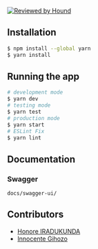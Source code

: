 [![Reviewed by Hound](https://img.shields.io/badge/Reviewed_by-Hound-8E64B0.svg)](https://houndci.com)


## Installation

```bash
$ npm install --global yarn
$ yarn install
```

## Running the app

```bash
# development mode
$ yarn dev
# testing mode
$ yarn test
# production mode
$ yarn start
# ESLint Fix
$ yarn lint
```

## Documentation

### Swagger

```
docs/swagger-ui/
```

## Contributors

- [Honore IRADUKUNDA](https://github.com/ihonore)
- [Innocente Gihozo](https://github.com/gihozoinnocente)
